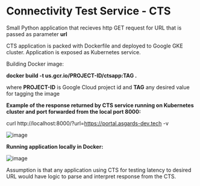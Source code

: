 # Connectivity Test Service - CTS
Small Python application that recieves http GET request for URL that is passed as parameter __url__

CTS application is packed with Dockerfile and deployed to Google GKE cluster. Application is exposed as Kubernetes service.

Building Docker image:
 
 __docker build -t us.gcr.io/PROJECT-ID/ctsapp:TAG .__

 where __PROJECT-ID__ is Google Cloud project id and __TAG__ any desired value for tagging the image
 
 __Example of the response returned by CTS service running on Kubernetes cluster and port forwarded from the local port 8000:__

 curl http://localhost:8000/?url=https://portal.asgards-dev.tech -v
 
 ![image](https://github.com/rilkedragan/CTS/assets/126792923/86f5d18c-c783-4b45-af42-73fab0d6a7d6)

__Running application locally in Docker:__

![image](https://github.com/rilkedragan/CTS/assets/126792923/46c2fa4d-a6eb-477a-bf6f-c3e73dc24415)

Assumption is that any application using CTS for testing latency to desired URL would have logic to parse and interpret response from the CTS.
